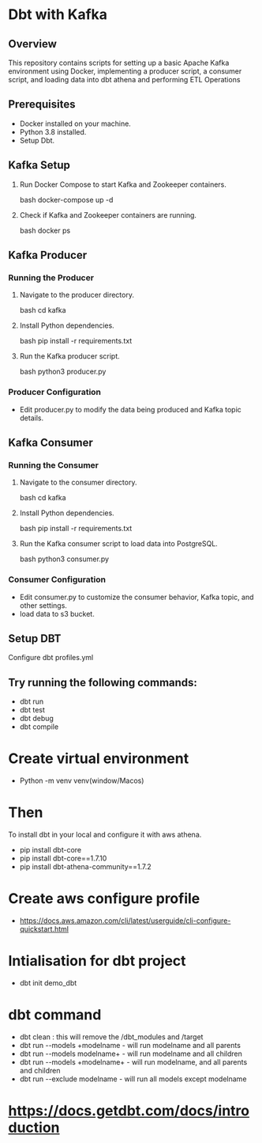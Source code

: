 # Dbt with Kafka 

## Overview

This repository contains scripts for setting up a basic Apache Kafka environment using Docker, implementing a producer script, a consumer script, and loading data into dbt athena and performing ETL Operations

## Prerequisites

- Docker installed on your machine.
- Python 3.8 installed.
- Setup Dbt.

## Kafka Setup

1. Run Docker Compose to start Kafka and Zookeeper containers.

    bash
    docker-compose up -d
    

2. Check if Kafka and Zookeeper containers are running.

    bash
    docker ps
    

## Kafka Producer

### Running the Producer

1. Navigate to the producer directory.

    bash
    cd kafka
    

2. Install Python dependencies.

    bash
    pip install -r requirements.txt
    

3. Run the Kafka producer script.

    bash
    python3 producer.py
    

### Producer Configuration

- Edit producer.py to modify the data being produced and Kafka topic details.

## Kafka Consumer

### Running the Consumer

1. Navigate to the consumer directory.

    bash
    cd kafka
    

2. Install Python dependencies.

    bash
    pip install -r requirements.txt
    

3. Run the Kafka consumer script to load data into PostgreSQL.

    bash
    python3 consumer.py
    

### Consumer Configuration

- Edit consumer.py to customize the consumer behavior, Kafka topic, and other settings.
- load data to s3 bucket.

## Setup DBT
Configure dbt profiles.yml 

## Try running the following commands:
- dbt run
- dbt test
- dbt debug
- dbt compile

# Create virtual environment
- Python -m venv venv(window/Macos)
# Then
To install dbt in your local and configure it with aws athena.
- pip install dbt-core
- pip install dbt-core==1.7.10
- pip install dbt-athena-community==1.7.2

# Create aws configure profile 
- https://docs.aws.amazon.com/cli/latest/userguide/cli-configure-quickstart.html

# Intialisation for dbt project
- dbt init demo_dbt

# dbt command

- dbt clean : this will remove the /dbt_modules and /target
- dbt run --models +modelname - will run modelname and all parents
- dbt run --models modelname+ - will run modelname and all children
- dbt run --models +modelname+ - will run modelname, and all parents and children
- dbt run --exclude modelname - will run all models except modelname

# https://docs.getdbt.com/docs/introduction


